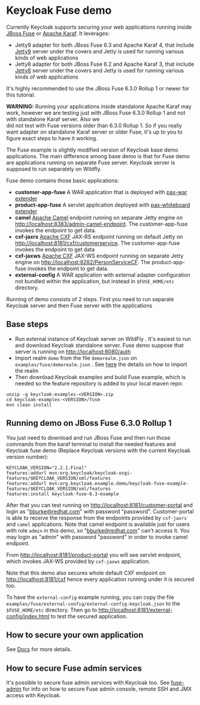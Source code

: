 Keycloak Fuse demo
==================

Currently Keycloak supports securing your web applications running inside [JBoss Fuse](http://www.jboss.org/products/fuse/overview/) or [Apache Karaf](http://karaf.apache.org/). It leverages:
- Jetty9 adapter for both JBoss Fuse 6.3 and Apache Karaf 4, that include [Jetty9](http://eclipse.org/jetty/) server under the covers and Jetty is used for running various kinds of web applications
- Jetty8 adapter for both JBoss Fuse 6.2 and Apache Karaf 3, that include [Jetty8](http://eclipse.org/jetty/) server under the covers and Jetty is used for running various kinds of web applications

It's highly recommended to use the JBoss Fuse 6.3.0 Rollup 1 or newer for this tutorial.

**WARNING:** Running your applications inside standalone Apache Karaf may work, however we are testing just with JBoss Fuse 6.3.0 Rollup 1 and not with standalone Karaf server. Also we  
did not test with Fuse versions older than 6.3.0 Rollup 1. So if you really want adapter on standalone Karaf server or older Fuse, it's up to you to figure exact steps to have it working.

The Fuse example is slightly modified version of Keycloak base demo applications. The main difference among base demo is that for Fuse demo 
are applications running on separate Fuse server. Keycloak server is supposed to run separately on Wildfly.
 
Fuse demo contains those basic applications:
* **customer-app-fuse** A WAR application that is deployed with [pax-war extender](https://ops4j1.jira.com/wiki/display/ops4j/Pax+Web+Extender+-+War)
* **product-app-fuse** A servlet application deployed with [pax-whiteboard extender](https://ops4j1.jira.com/wiki/display/ops4j/Pax+Web+Extender+-+Whiteboard)
* **camel** [Apache Camel](http://camel.apache.org/) endpoint running on separate Jetty engine on [http://localhost:8383/admin-camel-endpoint](http://localhost:8383/admin-camel-endpoint). 
The customer-app-fuse invokes the endpoint to get data.     
* **cxf-jaxrs** [Apache CXF](http://cxf.apache.org/) JAX-RS endpoint running on default Jetty on [http://localhost:8181/cxf/customerservice](http://localhost:8181/cxf/customerservice). 
The customer-app-fuse invokes the endpoint to get data 
* **cxf-jaxws** [Apache CXF](http://cxf.apache.org/) JAX-WS endpoint running on separate Jetty engine on [http://localhost:8282/PersonServiceCF](http://localhost:8282/PersonServiceCF). 
The product-app-fuse invokes the endpoint to get data.
* **external-config** A WAR application with external adapter configuration not bundled within the application, but instead in `$FUSE_HOME/etc` directory.

Running of demo consists of 2 steps. First you need to run separate Keycloak server and then Fuse server with the applications

Base steps
----------

* Run external instance of Keycloak server on WildFly . It's easiest to run and download Keycloak standalone server. Fuse demo suppose that server is running on [http://localhost:8080/auth](http://localhost:8080/auth)
* Import realm `demo` from the file `demorealm.json` on `examples/fuse/demorealm.json` . See [here](../demo-template/README.md#step-3-import-the-test-realm) 
the details on how to import the realm
* Then download Keycloak examples and build Fuse example, which is needed so the feature repository is added to your local maven repo:

```
unzip -q keycloak-examples-<VERSION>.zip
cd keycloak-examples-<VERSION>/fuse
mvn clean install
```


Running demo on JBoss Fuse 6.3.0 Rollup 1
------------------------------
You just need to download and run JBoss Fuse and then run those commands from the karaf terminal to install the needed features and Keycloak fuse demo (Replace Keycloak versions with the current Keycloak version number):

```
KEYCLOAK_VERSION="2.2.1.Final"
features:addurl mvn:org.keycloak/keycloak-osgi-features/$KEYCLOAK_VERSION/xml/features
features:addurl mvn:org.keycloak.example.demo/keycloak-fuse-example-features/$KEYCLOAK_VERSION/xml/features
features:install keycloak-fuse-6.3-example
```

After that you can test running on [http://localhost:8181/customer-portal](http://localhost:8181/customer-portal) and login as "bburke@redhat.com" with password "password". Customer-portal is able to
receive the response from the endpoints provided by `cxf-jaxrs` and `camel` applications. Note that camel endpoint is available just for users with role `admin`
in this demo, so "bburke@redhat.com" can't access it. You may login as "admin" with password "password" in order to invoke camel endpoint.

From [http://localhost:8181/product-portal](http://localhost:8181/product-portal) you will see servlet endpoint, which invokes JAX-WS provided by `cxf-jaxws` application.

Note that this demo also secures whole default CXF endpoint on [http://localhost:8181/cxf](http://localhost:8181/cxf) hence every application running under it is secured too.

To have the `external-config` example running, you can copy the file `examples/fuse/external-config/external-config-keycloak.json` to the `$FUSE_HOME/etc` directory. 
Then go to [http://localhost:8181/external-config/index.html](http://localhost:8181/external-config/index.html) to test the secured application.

How to secure your own application
----------------------------------
See [Docs](https://keycloak.gitbooks.io/securing-client-applications-guide/content/v/latest/topics/oidc/java/fuse-adapter.html) for more details. 


How to secure Fuse admin services
---------------------------------
It's possible to secure fuse admin services with Keycloak too. See [fuse-admin](fuse-admin/README.md) for info on how to secure
Fuse admin console, remote SSH and JMX access with Keycloak.

  